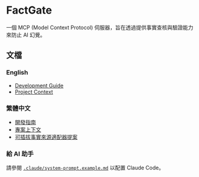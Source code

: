# FactGate

一個 MCP (Model Context Protocol) 伺服器，旨在透過提供事實查核與驗證能力來防止 AI 幻覺。

## 文檔

### English
- [Development Guide](../../DEVELOPMENT.md)
- [Project Context](../../openspec/project.md)

### 繁體中文
- [開發指南](DEVELOPMENT.zh-TW.md)
- [專案上下文](openspec/project.zh-TW.md)
- [可插拔事實來源適配器提案](openspec/changes/add-pluggable-source-adapters/proposal.zh-TW.md)

### 給 AI 助手

請參閱 [`.claude/system-prompt.example.md`](../../.claude/system-prompt.example.md) 以配置 Claude Code。